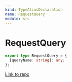 ```yaml
---
kind: TypeAliasDeclaration
name: RequestQuery
module: src
---
```


# RequestQuery

```ts
export type RequestQuery = {
  [queryName: string]: any;
};
```

[Link to repo](https://github.com/mswjs/msw/blob/master/src/utils/handlers/requestHandler.ts#L35-L37)

